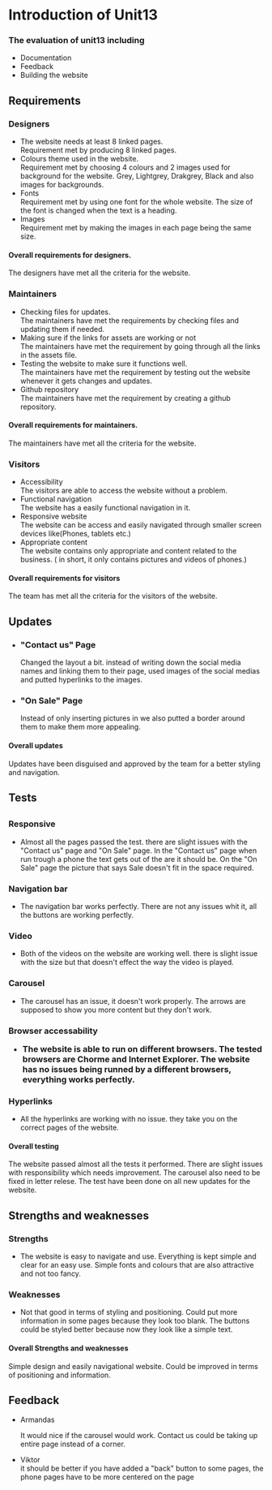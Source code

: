 <h1>Introduction of Unit13</h1>

<h3>The evaluation of unit13 including</h3>
<ul>
<li> Documentation </li>
<li> Feedback </li>
<li> Building the website</li>
</ul>

<h2>Requirements</h2>

 <h3>Designers</h3>
 <ul>
 <li>The website needs at least 8 linked pages.</li>
        Requirement met by producing 8 linked pages.
 <li> Colours theme used in the website.</li>
     Requirement met by choosing 4 colours and 2 images used for background for the website.
     Grey, Lightgrey, Drakgrey, Black and also images for backgrounds.
 <li>Fonts </li>
     Requirement met by using one font for the whole website.
     The size of the font is changed when the text is a heading.
 <li> Images </li>
     Requirement met by making the images in each page being the same size.
</ul>

<h4><b> Overall requirements for designers.</b></h4>

 The designers have met all the criteria for the website.


<h3>Maintainers</h3>
<ul>
 <li>Checking files for updates.</li>
     The maintainers have met the requirements by checking files and updating them if needed.
 <li> Making sure if the links for assets are working or not</li>
     The maintainers have met the requirement by going through all the links in the assets file.
 <li>Testing the website to make sure it functions well.</li>
     The maintainers have met the requirement by testing out the website whenever it gets changes and updates.
 <li>Github repository</li>
     The maintainers have met the requirement by creating a github repository.
</ul>

<h4><b> Overall requirements for maintainers.</b></h4>
The maintainers have met all the criteria for the website.


<h3>Visitors</h3>
<ul>
<li>Accessibility</li>
The visitors are able to access the website without a problem.
<li>Functional navigation</li>
The website has a easily functional navigation in it.
<li>Responsive website</li>
The website can be access and easily navigated through smaller screen devices like(Phones, tablets etc.)
<li>Appropriate content</li>
The website contains only appropriate and content related to the business. ( in short, it only contains pictures and videos of phones.)
</ul>


<h4><b>Overall requirements for visitors</b></h4>

The team has met all the criteria for the visitors of the website.


<h2>Updates</h2>

<ul>
<li><h3>"Contact us" Page</h3></li>
Changed the layout a bit. instead  of writing down the social media names and linking them to their page, used images of the social medias and putted hyperlinks to the images.

<li><h3>"On Sale" Page</h3></li>
Instead  of only inserting pictures in we also putted a border around them to make them more appealing.
</ul>

<h4><b>Overall updates</b></h4>
Updates have been disguised and approved by the team for a better styling and navigation.

<h2>Tests<h2>

<h3>Responsive</h3>
<ul>
<li>Almost all the pages passed the test. there are slight issues with the "Contact us" page and "On Sale" page. In the "Contact us" page when run trough a phone the text gets out of the are it should be. On the "On Sale" page the picture that says Sale doesn't fit in the space required.</li>
</ul>

<h3>Navigation bar</h3>
<ul>
<li>The navigation bar works perfectly. There are not any issues whit it, all the buttons are working perfectly.</li>
</ul>
<h3>Video</h3>
<ul>
<li>Both of the videos on the website are working well. there is slight issue with the size but that doesn't effect the way the video is played.</li>
</ul>
<h3>Carousel</h3>
<ul>
<li>The carousel has an issue, it doesn't work properly. The arrows are supposed to show you more content but they don't work.</li>
</ul>

<h3>Browser accessability
<ul>
<li>The website is able to run on different browsers. The tested browsers are Chorme and Internet Explorer. The website has no issues being runned by a different browsers, everything works perfectly.</li>
</ul>

<h3>Hyperlinks</h3>
<ul>
<li>All the hyperlinks are working with no issue. they take you on the correct pages of the website.</li>
</ul>
<h4><b>Overall testing</b></h4>

The website passed almost all the tests it performed. There are slight issues with responsibility which needs improvement. The carousel also need to be fixed in letter relese. The test have been done on all new updates for the website.

<h2>Strengths and weaknesses</h2>

<h3>Strengths</h3>
<ul>
<li>The website is easy to navigate and use. Everything is kept simple and clear for an easy use. Simple fonts and colours that are also attractive and not too fancy.</li>
</ul>

<h3>Weaknesses</h3>
<ul>
<li>Not that good in terms of styling and positioning. Could put more information in some pages because they look too blank. The buttons could be styled better because now they look like a simple text. </li>
</ul>

<h4><b>Overall Strengths and weaknesses </b></h4>
Simple design and easily navigational website. Could be improved in terms of positioning and information.


<h2>Feedback</h2>
<ul>
<li>Armandas</li>
<P>It would nice if the carousel would work. Contact us could be taking up entire page instead of a corner.
<li>Viktor</li>
it should be better if you have added a "back" button to some pages, the phone pages have to be more centered on the page
</ul>
